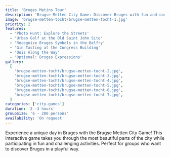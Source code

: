 ```yaml
---
title: 'Bruges Matins Tour'
description: 'Brugse Metten City Game: Discover Bruges with fun and competition!'
image: 'brugse-metten-tocht/brugse-metten-tocht-1.jpg'
priority: 2
features:
  - 'Photo Hunt: Explore the Streets'
  - 'Urban Golf at the Old Saint John Site'
  - 'Recognize Bruges Symbols in the Belfry'
  - 'Gin Tasting at the Congress Building'
  - 'Quiz Along the Way'
  - 'Optional: Bruges Expressions'
gallery:
  [
    'brugse-metten-tocht/brugse-metten-tocht-2.jpg',
    'brugse-metten-tocht/brugse-metten-tocht-3.jpg',
    'brugse-metten-tocht/brugse-metten-tocht-4.jpg',
    'brugse-metten-tocht/brugse-metten-tocht-5.jpg',
    'brugse-metten-tocht/brugse-metten-tocht-6.jpg',
    'brugse-metten-tocht/brugse-metten-tocht-7.jpg',
  ]
categories: ['city-games']
duration: '2 -3 hours'
groupSize: '6 - 200 persons'
availability: 'On request'
---
```


Experience a unique day in Bruges with the Brugse Metten City Game! This interactive game takes you through the most beautiful parts of the city while participating in fun and challenging activities. Perfect for groups who want to discover Bruges in a playful way.
